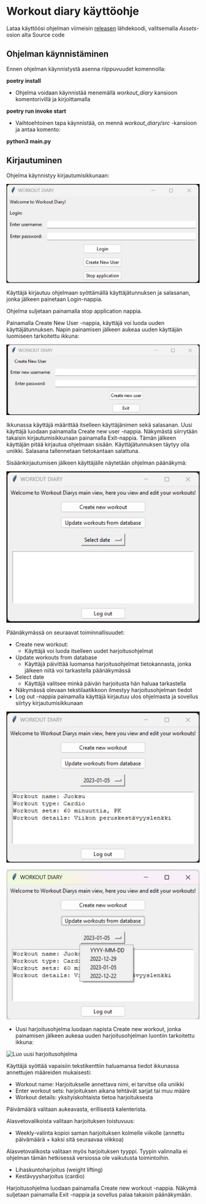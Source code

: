 # **Workout diary käyttöohje**

Lataa käyttöösi ohjelman viimeisin [releasen](https://github.com/vtonteri/ot-harjoitustyo/releases) lähdekoodi, valitsemalla *Assets*-osion alta Source code

## **Ohjelman käynnistäminen**

Ennen ohjelman käynnistystä asenna riippuvuudet komennolla:

**poetry install**

- Ohjelma voidaan käynnistää menemällä *workout_diary* kansioon komentorivillä ja kirjoittamalla 

**poetry run invoke start**

- Vaihtoehtoinen tapa käynnistää, on mennä *workout_diary/src* -kansioon ja antaa komento:

**python3 main.py**

## **Kirjautuminen**

Ohjelma käynnistyy kirjautumisikkunaan:

![Kirjautumisikkuna](https://github.com/vtonteri/ot-harjoitustyo/blob/main/workout_diary/dokumentaatio/kirjautumisikkuna.jpg)

Käyttäjä kirjautuu ohjelmaan syöttämällä käyttäjätunnuksen ja salasanan, jonka jälkeen painetaan Login-nappia.

Ohjelma suljetaan painamalla stop application nappia.

Painamalla Create New User -nappia, käyttäjä voi luoda uuden käyttäjätunnuksen. Napin painamisen jälkeen aukeaa uuden käyttäjän luomiseen tarkoitettu ikkuna:

![Luo uusi käyttäjä](https://github.com/vtonteri/ot-harjoitustyo/blob/main/workout_diary/dokumentaatio/luo_uusi_kayttaja.jpg)

Ikkunassa käyttäjä määrittää itselleen käyttäjänimen sekä salasanan. Uusi käyttäjä luodaan painamalla Create new user -nappia. Näkymästä siirrytään takaisin kirjautumisikkunaan painamalla Exit-nappia. Tämän jälkeen käyttäjän pitää kirjautua ohjelmaan sisään. Käyttäjätunnuksen täytyy olla uniikki. Salasana tallennetaan tietokantaan salattuna. 

Sisäänkirjautumisen jälkeen käyttäjälle näytetään ohjelman päänäkymä:

![Päänäkymä](https://github.com/vtonteri/ot-harjoitustyo/blob/main/workout_diary/dokumentaatio/paanakyma.jpg)

Päänäkymässä on seuraavat toiminnallisuudet:
- Create new workout:
    - Käyttäjä voi luoda itselleen uudet harjoitusohjelmat
- Update workouts from database
    - Käyttäjä päivittää luomansa harjoitusohjelmat tietokannasta, jonka jälkeen niitä voi tarkastella päänäkymässä
- Select date
    - Käyttäjä valitsee minkä päivän harjoitusta hän haluaa tarkastella
- Näkymässä olevaan tekstilaatikkoon ilmestyy harjoitusohjelman tiedot
- Log out -nappia painamalla käyttäjä kirjautuu ulos ohjelmasta ja sovellus siirtyy kirjautumisikkunaan

![Päänäkymä](https://github.com/vtonteri/ot-harjoitustyo/blob/main/workout_diary/dokumentaatio/paanakyma_harjoitusohjelmalla.jpg)

![Päänäkymä](https://github.com/vtonteri/ot-harjoitustyo/blob/main/workout_diary/dokumentaatio/paanakyma_select_date.jpg)

- Uusi harjoitusohjelma luodaan napista Create new workout, jonka painamisen jälkeen aukeaa uuden harjoitusohjelman luontiin tarkoitettu ikkuna:

![Luo uusi harjoitusohjelma](ttps://github.com/vtonteri/ot-harjoitustyo/blob/main/workout_diary/dokumentaatio/luo_harjoitusohjelma.jpg)

Käyttäjä syöttää vapaisiin tekstikenttiin haluamansa tiedot ikkunassa annettujen määreiden mukaisesti:
- Workout name: Harjoitukselle annettava nimi, ei tarvitse olla uniikki
- Enter workout sets: harjoituksen aikana tehtävät sarjat tai muu määre
- Workout details: yksityiskohtaista tietoa harjoituksesta

Päivämäärä valitaan aukeavasta, erillisestä kalenterista.

Alasvetovalikoista valitaan harjoituksen toistuvuus:
- Weekly-valinta kopioi saman harjoituksen kolmelle viikolle (annettu päivämäärä + kaksi sitä seuraavaa viikkoa)

Alasvetovalikosta valitaan myös harjoituksen tyyppi. Tyypin valinnalla ei ohjelman tämän hetkisessä versiossa ole vaikutusta toimintoihin. 
- Lihaskuntoharjoitus (weight lifting)
- Kestävyysharjoitus (cardio)

Harjoitusohjelma luodaan painamalla Create new workout -nappia. Näkymä suljetaan painamalla Exit -nappia ja sovellus palaa takaisin päänäkymään.
